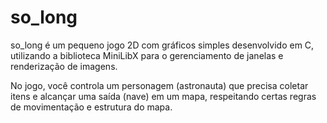 # so_long

so_long é um pequeno jogo 2D com gráficos simples desenvolvido em C, utilizando a biblioteca MiniLibX para o gerenciamento de janelas e renderização de imagens.

No jogo, você controla um personagem (astronauta) que precisa coletar itens e alcançar uma saída (nave) em um mapa, respeitando certas regras de movimentação e estrutura do mapa.
